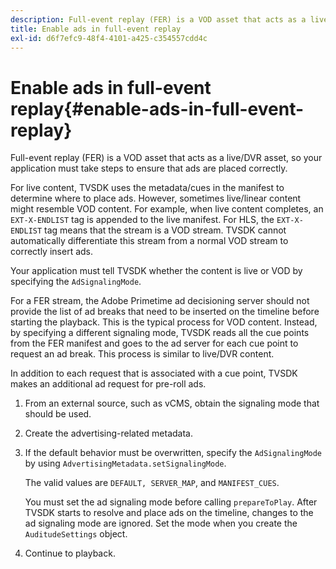 ```yaml
---
description: Full-event replay (FER) is a VOD asset that acts as a live/DVR asset, so your application must take steps to ensure that ads are placed correctly.
title: Enable ads in full-event replay
exl-id: d6f7efc9-48f4-4101-a425-c354557cdd4c
---
```

# Enable ads in full-event replay{#enable-ads-in-full-event-replay}

Full-event replay (FER) is a VOD asset that acts as a live/DVR asset, so your application must take steps to ensure that ads are placed correctly.

For live content, TVSDK uses the metadata/cues in the manifest to determine where to place ads. However, sometimes live/linear content might resemble VOD content. For example, when live content completes, an `EXT-X-ENDLIST` tag is appended to the live manifest. For HLS, the `EXT-X-ENDLIST` tag means that the stream is a VOD stream. TVSDK cannot automatically differentiate this stream from a normal VOD stream to correctly insert ads.

Your application must tell TVSDK whether the content is live or VOD by specifying the `AdSignalingMode`.

For a FER stream, the Adobe Primetime ad decisioning server should not provide the list of ad breaks that need to be inserted on the timeline before starting the playback. This is the typical process for VOD content. Instead, by specifying a different signaling mode, TVSDK reads all the cue points from the FER manifest and goes to the ad server for each cue point to request an ad break. This process is similar to live/DVR content.

In addition to each request that is associated with a cue point, TVSDK makes an additional ad request for pre-roll ads. 

1. From an external source, such as vCMS, obtain the signaling mode that should be used.
1. Create the advertising-related metadata.
1. If the default behavior must be overwritten, specify the `AdSignalingMode` by using `AdvertisingMetadata.setSignalingMode`.

   The valid values are `DEFAULT, SERVER_MAP`, and `MANIFEST_CUES`.

   You must set the ad signaling mode before calling `prepareToPlay`. After TVSDK starts to resolve and place ads on the timeline, changes to the ad signaling mode are ignored. Set the mode when you create the `AuditudeSettings` object. 

1. Continue to playback.

<!--<a id="example_3567B4A0D53E4DA99C10C13244454026"></a>-->
